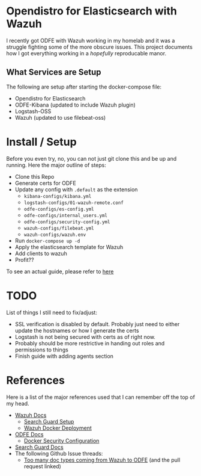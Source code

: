 # Opendistro for Elasticsearch with Wazuh

I recently got ODFE with Wazuh working in my homelab and it was a struggle fighting some of the more obscure issues. This project documents how I got everything working in a _hopefully_ reproducable manor.

## What Services are Setup

The following are setup after starting the docker-compose file:

  * Opendistro for Elasticsearch
  * ODFE-Kibana (updated to include Wazuh plugin)
  * Logstash-OSS
  * Wazuh (updated to use filebeat-oss)

# Install / Setup

Before you even try, no, you can not just git clone this and be up and running. Here the major outline of steps:

  - Clone this Repo
  - Generate certs for ODFE
  - Update any config with `.default` as the extension
    * `kibana-configs/kibana.yml`
    * `logstash-configs/01-wazuh-remote.conf`
    * `odfe-configs/es-config.yml`
    * `odfe-configs/internal_users.yml`
    * `odfe-configs/security-config.yml`
    * `wazuh-configs/filebeat.yml`
    * `wazuh-configs/wazuh.env`
  - Run `docker-compose up -d`
  - Apply the elasticsearch template for Wazuh
  - Add clients to wazuh
  - Profit??

To see an actual guide, please refer to [here](guide.md)

# TODO

List of things I still need to fix/adjust:

  * SSL verification is disabled by default. Probably just need to either update the hostnames or how I generate the certs
  * Logstash is not being secured with certs as of right now.
  * Probably should be more restrictive in handing out roles and permissions to things
  * Finish guide with adding agents section

# References

Here is a list of the major references used that I can remember off the top of my head.

  * [Wazuh Docs](https://documentation.wazuh.com/3.x/getting-started/index.html)
    * [Search Guard Setup](https://documentation.wazuh.com/3.9/installation-guide/installing-elastic-stack/protect-installation/searchguard.html)
    * [Wazuh Docker Deployment](https://documentation.wazuh.com/3.9/docker/wazuh-container.html)
  * [ODFE Docs](https://opendistro.github.io/for-elasticsearch-docs/)
    * [Docker Security Configuration](https://opendistro.github.io/for-elasticsearch-docs/docs/install/docker-security/)
  * [Search Guard Docs](https://docs.search-guard.com/latest/)
  * The following Github Issue threads:
    * [Too many doc types coming from Wazuh to ODFE](https://github.com/wazuh/wazuh/issues/3032) (and the pull request linked)
